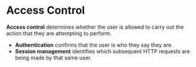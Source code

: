 # Access Control

**Access control** determines whether the user is allowed to carry out the
action that they are attempting to perform.

- **Authentication** confirms that the user is who they say they are.
- **Session management** identifies which subsequent HTTP requests are being made
  by that same user.


